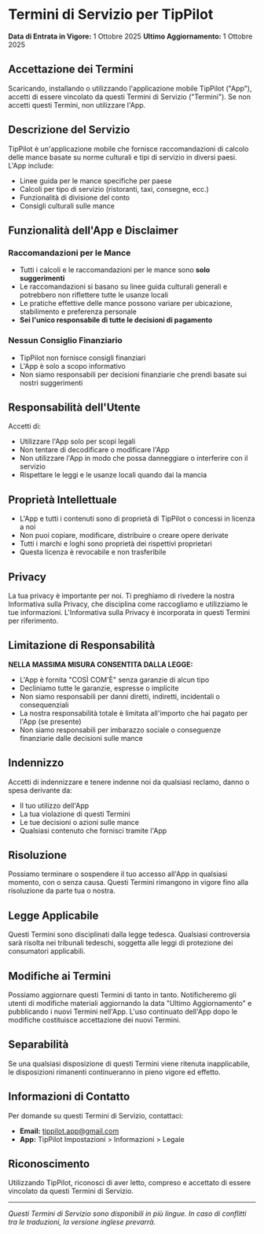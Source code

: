 # Termini di Servizio per TipPilot

**Data di Entrata in Vigore:** 1 Ottobre 2025
**Ultimo Aggiornamento:** 1 Ottobre 2025

## Accettazione dei Termini

Scaricando, installando o utilizzando l'applicazione mobile TipPilot ("App"), accetti di essere vincolato da questi Termini di Servizio ("Termini"). Se non accetti questi Termini, non utilizzare l'App.

## Descrizione del Servizio

TipPilot è un'applicazione mobile che fornisce raccomandazioni di calcolo delle mance basate su norme culturali e tipi di servizio in diversi paesi. L'App include:

- Linee guida per le mance specifiche per paese
- Calcoli per tipo di servizio (ristoranti, taxi, consegne, ecc.)
- Funzionalità di divisione del conto
- Consigli culturali sulle mance

## Funzionalità dell'App e Disclaimer

### Raccomandazioni per le Mance

- Tutti i calcoli e le raccomandazioni per le mance sono **solo suggerimenti**
- Le raccomandazioni si basano su linee guida culturali generali e potrebbero non riflettere tutte le usanze locali
- Le pratiche effettive delle mance possono variare per ubicazione, stabilimento e preferenza personale
- **Sei l'unico responsabile di tutte le decisioni di pagamento**

### Nessun Consiglio Finanziario

- TipPilot non fornisce consigli finanziari
- L'App è solo a scopo informativo
- Non siamo responsabili per decisioni finanziarie che prendi basate sui nostri suggerimenti

## Responsabilità dell'Utente

Accetti di:

- Utilizzare l'App solo per scopi legali
- Non tentare di decodificare o modificare l'App
- Non utilizzare l'App in modo che possa danneggiare o interferire con il servizio
- Rispettare le leggi e le usanze locali quando dai la mancia

## Proprietà Intellettuale

- L'App e tutti i contenuti sono di proprietà di TipPilot o concessi in licenza a noi
- Non puoi copiare, modificare, distribuire o creare opere derivate
- Tutti i marchi e loghi sono proprietà dei rispettivi proprietari
- Questa licenza è revocabile e non trasferibile

## Privacy

La tua privacy è importante per noi. Ti preghiamo di rivedere la nostra Informativa sulla Privacy, che disciplina come raccogliamo e utilizziamo le tue informazioni. L'Informativa sulla Privacy è incorporata in questi Termini per riferimento.

## Limitazione di Responsabilità

**NELLA MASSIMA MISURA CONSENTITA DALLA LEGGE:**

- L'App è fornita "COSÌ COM'È" senza garanzie di alcun tipo
- Decliniamo tutte le garanzie, espresse o implicite
- Non siamo responsabili per danni diretti, indiretti, incidentali o consequenziali
- La nostra responsabilità totale è limitata all'importo che hai pagato per l'App (se presente)
- Non siamo responsabili per imbarazzo sociale o conseguenze finanziarie dalle decisioni sulle mance

## Indennizzo

Accetti di indennizzare e tenere indenne noi da qualsiasi reclamo, danno o spesa derivante da:

- Il tuo utilizzo dell'App
- La tua violazione di questi Termini
- Le tue decisioni o azioni sulle mance
- Qualsiasi contenuto che fornisci tramite l'App

## Risoluzione

Possiamo terminare o sospendere il tuo accesso all'App in qualsiasi momento, con o senza causa. Questi Termini rimangono in vigore fino alla risoluzione da parte tua o nostra.

## Legge Applicabile

Questi Termini sono disciplinati dalla legge tedesca. Qualsiasi controversia sarà risolta nei tribunali tedeschi, soggetta alle leggi di protezione dei consumatori applicabili.

## Modifiche ai Termini

Possiamo aggiornare questi Termini di tanto in tanto. Notificheremo gli utenti di modifiche materiali aggiornando la data "Ultimo Aggiornamento" e pubblicando i nuovi Termini nell'App. L'uso continuato dell'App dopo le modifiche costituisce accettazione dei nuovi Termini.

## Separabilità

Se una qualsiasi disposizione di questi Termini viene ritenuta inapplicabile, le disposizioni rimanenti continueranno in pieno vigore ed effetto.

## Informazioni di Contatto

Per domande su questi Termini di Servizio, contattaci:

- **Email:** tippilot.app@gmail.com
- **App:** TipPilot Impostazioni > Informazioni > Legale

## Riconoscimento

Utilizzando TipPilot, riconosci di aver letto, compreso e accettato di essere vincolato da questi Termini di Servizio.

---

_Questi Termini di Servizio sono disponibili in più lingue. In caso di conflitti tra le traduzioni, la versione inglese prevarrà._
